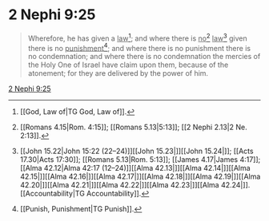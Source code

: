 # 2 Nephi 9:25

> Wherefore, he has given a <u>law</u>[^a]; and where there is <u>no</u>[^b] <u>law</u>[^c] given there is no <u>punishment</u>[^d]; and where there is no punishment there is no condemnation; and where there is no condemnation the mercies of the Holy One of Israel have claim upon them, because of the atonement; for they are delivered by the power of him.

[2 Nephi 9:25](https://www.churchofjesuschrist.org/study/scriptures/bofm/2-ne/9?lang=eng&id=p25#p25)


[^a]: [[God, Law of|TG God, Law of]].  
[^b]: [[Romans 4.15|Rom. 4:15]]; [[Romans 5.13|5:13]]; [[2 Nephi 2.13|2 Ne. 2:13]].  
[^c]: [[John 15.22|John 15:22 (22–24)]][[John 15.23|]][[John 15.24|]]; [[Acts 17.30|Acts 17:30]]; [[Romans 5.13|Rom. 5:13]]; [[James 4.17|James 4:17]]; [[Alma 42.12|Alma 42:17 (12–24)]][[Alma 42.13|]][[Alma 42.14|]][[Alma 42.15|]][[Alma 42.16|]][[Alma 42.17|]][[Alma 42.18|]][[Alma 42.19|]][[Alma 42.20|]][[Alma 42.21|]][[Alma 42.22|]][[Alma 42.23|]][[Alma 42.24|]]. [[Accountability|TG Accountability]].  
[^d]: [[Punish, Punishment|TG Punish]].  

